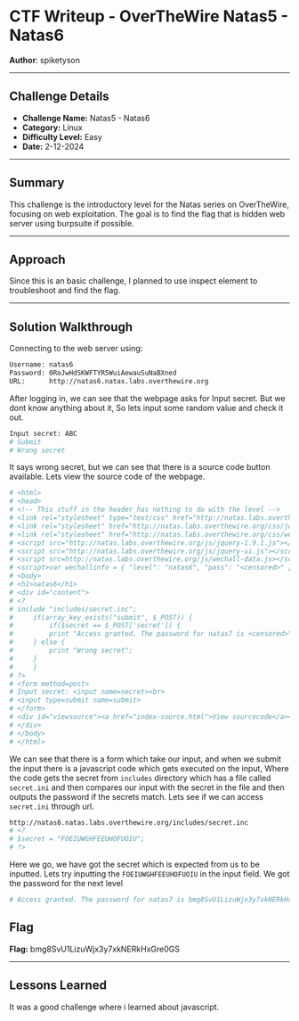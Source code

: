 # CTF Writeup - **OverTheWire Natas5 - Natas6**

**Author**: spiketyson 

---

## Challenge Details

- **Challenge Name:** Natas5 - Natas6
- **Category:** Linux
- **Difficulty Level:** Easy
- **Date:** 2-12-2024

---

## Summary

This challenge is the introductory level for the Natas series on OverTheWire, focusing on web exploitation. The goal is to find the flag that is hidden web server using burpsuite if possible.

---

## Approach

Since this is an basic challenge, I planned to use inspect element to troubleshoot and find the flag.

---

## Solution Walkthrough

Connecting to the web server using:

```bash
Username: natas6
Password: 0RoJwHdSKWFTYR5WuiAewauSuNaBXned
URL:      http://natas6.natas.labs.overthewire.org
```

After logging in, we can see that the webpage asks for Input secret.  But we dont know anything about it, So lets input some random value and check it out. 

```bash
Input secret: ABC
# Submit
# Wrong secret
```

It says wrong secret, but we can see that there is a source code button available. Lets view the source code of the webpage.

```bash
# <html>
# <head>
# <!-- This stuff in the header has nothing to do with the level -->
# <link rel="stylesheet" type="text/css" href="http://natas.labs.overthewire.org/css/level.css">
# <link rel="stylesheet" href="http://natas.labs.overthewire.org/css/jquery-ui.css" />
# <link rel="stylesheet" href="http://natas.labs.overthewire.org/css/wechall.css" />
# <script src="http://natas.labs.overthewire.org/js/jquery-1.9.1.js"></script>
# <script src="http://natas.labs.overthewire.org/js/jquery-ui.js"></script>
# <script src=http://natas.labs.overthewire.org/js/wechall-data.js></script><script src="http://natas.labs.overthewire.org/js/wechall.js"></script>
# <script>var wechallinfo = { "level": "natas6", "pass": "<censored>" };</script></head>
# <body>
# <h1>natas6</h1>
# <div id="content">
# <?
# include "includes/secret.inc";
#     if(array_key_exists("submit", $_POST)) {
#         if($secret == $_POST['secret']) {
#         print "Access granted. The password for natas7 is <censored>";
#     } else {
#         print "Wrong secret";
#     }
#     }
# ?>
# <form method=post>
# Input secret: <input name=secret><br>
# <input type=submit name=submit>
# </form>
# <div id="viewsource"><a href="index-source.html">View sourcecode</a></div>
# </div>
# </body>
# </html>
```

We can see that there is a form which take our input, and when we submit the input there is a javascript code which gets executed on the input, Where the code gets the secret from `includes` directory which has a file called `secret.ini` and then compares our input with the secret in the file and then outputs the password if the secrets match. Lets see if we can access `secret.ini` through url.

```bash
http://natas6.natas.labs.overthewire.org/includes/secret.inc
# <?
# $secret = "FOEIUWGHFEEUHOFUOIU";
# ?>
```

Here we go, we have got the secret which is expected from us to be inputted. Lets try inputting the `FOEIUWGHFEEUHOFUOIU` in the input field. We got the password for the next level

```bash
# Access granted. The password for natas7 is bmg8SvU1LizuWjx3y7xkNERkHxGre0GS
```

## Flag

**Flag:** bmg8SvU1LizuWjx3y7xkNERkHxGre0GS

---

## Lessons Learned

It was a good challenge where i learned about javascript.
